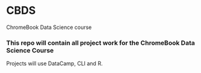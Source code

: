 # CBDS
ChromeBook Data Science course
### This repo will contain all project work for the ChromeBook Data Science Course

Projects will use DataCamp, CLI and R.
